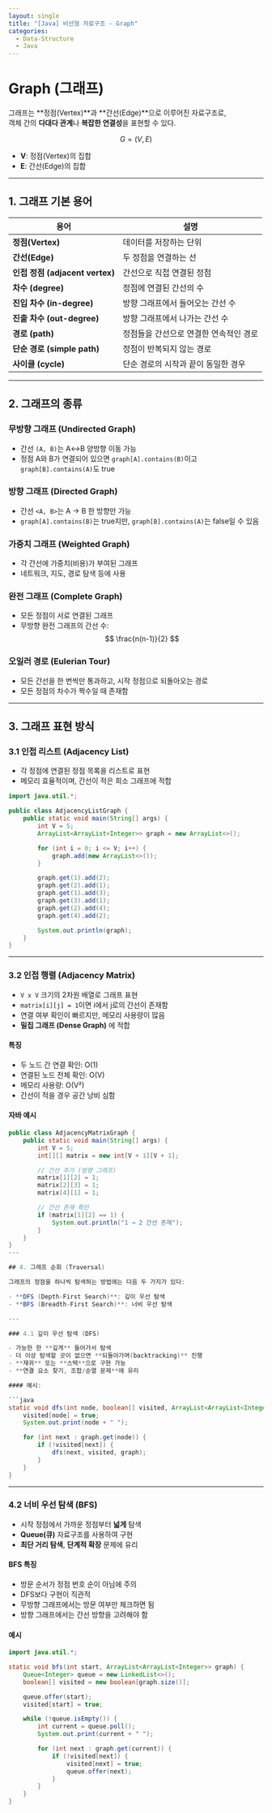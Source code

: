 ```yaml
---
layout: single
title: "[Java] 비선형 자료구조 - Graph"
categories:
  - Data-Structure
  - Java
---
```


# Graph (그래프)

그래프는 **정점(Vertex)**과 **간선(Edge)**으로 이루어진 자료구조로,  
객체 간의 **다대다 관계**나 **복잡한 연결성**을 표현할 수 있다.

$$ G = (V, E) $$  
- **V**: 정점(Vertex)의 집합  
- **E**: 간선(Edge)의 집합

---

## 1. 그래프 기본 용어

| 용어 | 설명 |
|------|------|
| **정점(Vertex)** | 데이터를 저장하는 단위 |
| **간선(Edge)** | 두 정점을 연결하는 선 |
| **인접 정점 (adjacent vertex)** | 간선으로 직접 연결된 정점 |
| **차수 (degree)** | 정점에 연결된 간선의 수 |
| **진입 차수 (in-degree)** | 방향 그래프에서 들어오는 간선 수 |
| **진출 차수 (out-degree)** | 방향 그래프에서 나가는 간선 수 |
| **경로 (path)** | 정점들을 간선으로 연결한 연속적인 경로 |
| **단순 경로 (simple path)** | 정점이 반복되지 않는 경로 |
| **사이클 (cycle)** | 단순 경로의 시작과 끝이 동일한 경우 |

---

## 2. 그래프의 종류

### 무방향 그래프 (Undirected Graph)
- 간선 `(A, B)`는 A↔B 양방향 이동 가능  
- 정점 A와 B가 연결되어 있으면 `graph[A].contains(B)`이고 `graph[B].contains(A)`도 true

### 방향 그래프 (Directed Graph)
- 간선 `<A, B>`는 A → B 한 방향만 가능  
- `graph[A].contains(B)`는 true지만, `graph[B].contains(A)`는 false일 수 있음

### 가중치 그래프 (Weighted Graph)
- 각 간선에 가중치(비용)가 부여된 그래프  
- 네트워크, 지도, 경로 탐색 등에 사용

### 완전 그래프 (Complete Graph)
- 모든 정점이 서로 연결된 그래프  
- 무방향 완전 그래프의 간선 수:  
  $$ \frac{n(n-1)}{2} $$

### 오일러 경로 (Eulerian Tour)
- 모든 간선을 한 번씩만 통과하고, 시작 정점으로 되돌아오는 경로  
- 모든 정점의 차수가 짝수일 때 존재함

---

## 3. 그래프 표현 방식

### 3.1 인접 리스트 (Adjacency List)

- 각 정점에 연결된 정점 목록을 리스트로 표현  
- 메모리 효율적이며, 간선이 적은 희소 그래프에 적합

```java
import java.util.*;

public class AdjacencyListGraph {
    public static void main(String[] args) {
        int V = 5;
        ArrayList<ArrayList<Integer>> graph = new ArrayList<>();

        for (int i = 0; i <= V; i++) {
            graph.add(new ArrayList<>());
        }

        graph.get(1).add(2);
        graph.get(2).add(1);
        graph.get(1).add(3);
        graph.get(3).add(1);
        graph.get(2).add(4);
        graph.get(4).add(2);

        System.out.println(graph);
    }
}
```
---
### 3.2 인접 행렬 (Adjacency Matrix)

- `V x V` 크기의 2차원 배열로 그래프 표현
- `matrix[i][j] = 1`이면 i에서 j로의 간선이 존재함
- 연결 여부 확인이 빠르지만, 메모리 사용량이 많음
- **밀집 그래프 (Dense Graph)** 에 적합

#### 특징

- 두 노드 간 연결 확인: O(1)
- 연결된 노드 전체 확인: O(V)
- 메모리 사용량: O(V²)
- 간선이 적을 경우 공간 낭비 심함

#### 자바 예시

```java
public class AdjacencyMatrixGraph {
    public static void main(String[] args) {
        int V = 5;
        int[][] matrix = new int[V + 1][V + 1];

        // 간선 추가 (방향 그래프)
        matrix[1][2] = 1;
        matrix[2][3] = 1;
        matrix[4][1] = 1;

        // 간선 존재 확인
        if (matrix[1][2] == 1) {
            System.out.println("1 → 2 간선 존재");
        }
    }
}
---

## 4. 그래프 순회 (Traversal)

그래프의 정점을 하나씩 탐색하는 방법에는 다음 두 가지가 있다:

- **DFS (Depth-First Search)**: 깊이 우선 탐색  
- **BFS (Breadth-First Search)**: 너비 우선 탐색

---

### 4.1 깊이 우선 탐색 (DFS)

- 가능한 한 **깊게** 들어가서 탐색  
- 더 이상 탐색할 곳이 없으면 **되돌아가며(backtracking)** 진행  
- **재귀** 또는 **스택**으로 구현 가능  
- **연결 요소 찾기, 조합/순열 문제**에 유리

#### 예시:

```java
static void dfs(int node, boolean[] visited, ArrayList<ArrayList<Integer>> graph) {
    visited[node] = true;
    System.out.print(node + " ");

    for (int next : graph.get(node)) {
        if (!visited[next]) {
            dfs(next, visited, graph);
        }
    }
}
```
---
### 4.2 너비 우선 탐색 (BFS)

- 시작 정점에서 가까운 정점부터 **넓게** 탐색  
- **Queue(큐)** 자료구조를 사용하여 구현  
- **최단 거리 탐색**, **단계적 확장** 문제에 유리

#### BFS 특징

- 방문 순서가 정점 번호 순이 아님에 주의
- DFS보다 구현이 직관적
- 무방향 그래프에서는 방문 여부만 체크하면 됨
- 방향 그래프에서는 간선 방향을 고려해야 함

#### 예시

```java
import java.util.*;

static void bfs(int start, ArrayList<ArrayList<Integer>> graph) {
    Queue<Integer> queue = new LinkedList<>();
    boolean[] visited = new boolean[graph.size()];

    queue.offer(start);
    visited[start] = true;

    while (!queue.isEmpty()) {
        int current = queue.poll();
        System.out.print(current + " ");

        for (int next : graph.get(current)) {
            if (!visited[next]) {
                visited[next] = true;
                queue.offer(next);
            }
        }
    }
}
```